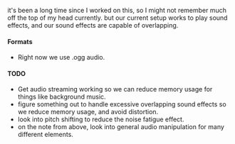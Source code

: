 it's been a long time since I worked on this, so I might not remember much off the top of my head currently. but our current setup works to play sound effects, and our sound effects are capable of overlapping.
#### Formats
  * Right now we use .ogg audio.
#### TODO
  * Get audio streaming working so we can reduce memory usage for things like background music.
  * figure something out to handle excessive overlapping sound effects so we reduce memory usage, and avoid distortion.
  * look into pitch shifting to reduce the noise fatigue effect.
  * on the note from above, look into general audio manipulation for many different elements.
